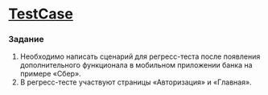 
# [TestCase](./index.html)

### Задание
1. Необходимо написать сценарий для регресс-теста после появления дополнительного функционала в мобильном приложении банка на примере «Сбер».
2. В регресс-тесте участвуют страницы «Авторизация» и «Главная».